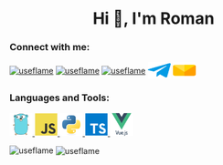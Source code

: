 <h1 align="center">Hi 👋, I'm Roman</h1>
<h3 align="left">Connect with me:</h3>
<p align="left">
<a href="https://linkedin.com/in/useflame" target="blank"><img align="center" src="https://raw.githubusercontent.com/rahuldkjain/github-profile-readme-generator/master/src/images/icons/Social/linked-in-alt.svg" alt="useflame" height="30" width="40" /></a>
<a href="https://stackoverflow.com/users/useflame" target="blank"><img align="center" src="https://raw.githubusercontent.com/rahuldkjain/github-profile-readme-generator/master/src/images/icons/Social/stack-overflow.svg" alt="useflame" height="30" width="40" /></a>
<a href="https://www.leetcode.com/useflame" target="blank"><img align="center" src="https://raw.githubusercontent.com/rahuldkjain/github-profile-readme-generator/master/src/images/icons/Social/leet-code.svg" alt="useflame" height="30" width="40" /></a>
<a href="https://t.me/useflame" target="blank"><img align="center" src="./icons/telegram.svg" alt="useflame" height="30" width="40" /></a>
<a href="mailto:useflame@gmail.com" target="blank"><img align="center" src="./icons/mail.svg" alt="useflame" height="30" width="40" /></a>
</p>

<h3 align="left">Languages and Tools:</h3>
<p align="left"> <a href="https://golang.org" target="_blank" rel="noreferrer"> <img src="https://raw.githubusercontent.com/devicons/devicon/master/icons/go/go-original.svg" alt="go" width="40" height="40"/> </a> <a href="https://developer.mozilla.org/en-US/docs/Web/JavaScript" target="_blank" rel="noreferrer"> <img src="https://raw.githubusercontent.com/devicons/devicon/master/icons/javascript/javascript-original.svg" alt="javascript" width="40" height="40"/> </a> <a href="https://www.python.org" target="_blank" rel="noreferrer"> <img src="https://raw.githubusercontent.com/devicons/devicon/master/icons/python/python-original.svg" alt="python" width="40" height="40"/> </a> <a href="https://www.typescriptlang.org/" target="_blank" rel="noreferrer"> <img src="https://raw.githubusercontent.com/devicons/devicon/master/icons/typescript/typescript-original.svg" alt="typescript" width="40" height="40"/> </a> <a href="https://vuejs.org/" target="_blank" rel="noreferrer"> <img src="https://raw.githubusercontent.com/devicons/devicon/master/icons/vuejs/vuejs-original-wordmark.svg" alt="vuejs" width="40" height="40"/> </a> </p>

<p><img align="left" src="https://github-readme-stats.vercel.app/api/top-langs?username=useflame&show_icons=true&locale=en&layout=compact" alt="useflame" /></p>

<p>&nbsp;<img align="center" src="https://github-readme-stats.vercel.app/api?username=useflame&show_icons=true&locale=en" alt="useflame" /></p>
